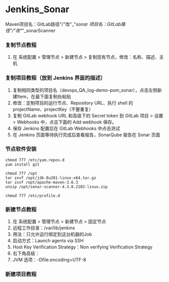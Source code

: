 # Jenkins_Sonar

Maven项目名：GitLab路径"/"改"_"_sonar 
项目名：GitLab路径"/"改"_"_sonarScanner 

### 复制节点教程
1. 在 系统配置 > 管理节点 > 新建节点 > 复制现有节点，修改：名称、描述、主机


### 复制项目教程（放到 Jenkins 界面的描述）
1. 复制相同类型的项目名（devops_QA_log-demo-pom_sonar），点击左侧新建Item，在最下面复制处粘贴 
2. 修改：定制项目的运行节点、Repository URL、执行 shell 的 projectName、projectKey（不要重复）
3. 复制 GitLab webhook URL 和高级下的 Secret token 到 GitLab 项目 > 设置 > Webhooks 中，点击下面的 Add webhook 保存。
4. 保存 Jenkins 配置后在 GitLab Webhooks 中点击测试 
5. 在 Jenkins 页面等待执行完成后查看报告，SonarQube 报告在 Sonar 页面


### 节点软件安装
```shell
chmod 777 /etc/yum.repos.d
yum install git

chmod 777 /opt
tar zxvf /opt/jdk-8u201-linux-x64.tar.gz
tar zxvf /opt/apache-maven-3.6.3
unzip /opt/sonar-scanner-4.3.0.2102-linux.zip

chmod 777 /etc/profile.d
```


### 新建节点教程
1. 在 系统配置 > 管理节点 > 新建节点 > 固定节点
2. 远程工作目录：/var/lib/jenkins
3. 用法：只允许运行绑定到这台机器的Job
4. 启动方式：Launch agents via SSH
5. Host Key Verification Strategy：Non verifying Verification Strategy
6. 右下角高级：
7. JVM 选项：-Dfile.encoding=UTF-8


### 新建项目教程